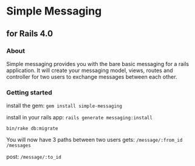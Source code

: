 # Simple Messaging 
## for Rails 4.0

### About
Simple messaging provides you with the bare basic messaging for a rails application. It will create your messaging model, views, routes and controller for two users to exchange messages between each other.



### Getting started

install the gem:
`gem install simple-messaging`

install in your rails app:
`rails generate messaging:install`

`bin/rake db:migrate`

You will now have 3 paths between two users
gets:
`
/message/:from_id
/messages
`

post: 
`
/message/:to_id
`

